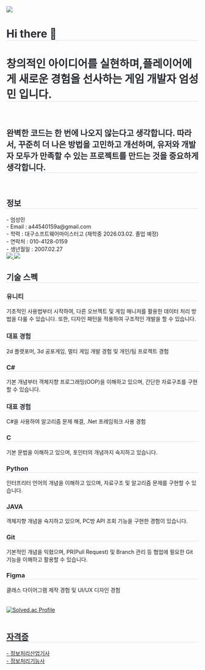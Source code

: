 <div align= "left">
    <img src="https://capsule-render.vercel.app/api?type=waving&color=auto&height=120&text=Game%20is%20Fun!&animation=&fontColor=000000&fontSize=50" />
    </div>
    <div align= "left"> 
    <h1 style="border-bottom: 1px solid #d8dee4; color: #282d33;"> Hi there 👋 </h1>  
    <h1 style="border-bottom: 1px solid #d8dee4; color: #282d33;"> 창의적인 아이디어를 실현하며,플레이어에게 새로운 경험을 선사하는 게임 개발자 엄성민 입니다. </h1>  
    </div>
    <br>
    <div align= "left">
    <h2 style="border-bottom: 1px solid #d8dee4; color: #282d33;"> 완벽한 코드는 한 번에 나오지 않는다고 생각합니다. 따라서, 꾸준히 더 나은 방법을 고민하고 개선하며, 
유저와 개발자 모두가 만족할 수 있는 프로젝트를 만드는 것을 중요하게 생각합니다. </h2> <br> 
     <h2 style="border-bottom: 1px solid #d8dee4; color: #282d33;">정보</h2>
        - 엄성민 <br>
        - Email : a44540159a@gmail.com <br>
        - 학력 : 대구소프트웨어마이스터고 (재학중 2026.03.02. 졸업 예정) <br>
        - 연락처 : 010-4128-0159 <br>
        - 생년월일 : 2007.02.27 <br>
         <a href=https://root-xylocarp-b3c.notion.site/c0b1af758b124e4da3b4d87bab7e1eff> <img src="https://img.shields.io/badge/Notion-000000?style=for-the-badge&logo=Notion&logoColor=white&link=https://root-xylocarp-b3c.notion.site/c0b1af758b124e4da3b4d87bab7e1eff"> </a>
         <a href=mailto:a44540159a@gmail.com> <img src="https://img.shields.io/badge/Gmail-EA4335?style=for-the-badge&logo=Gmail&logoColor=white&link=mailto:a44540159a@gmail.com"> </a>
     <h2 style="border-bottom: 1px solid #d8dee4; color: #282d33;">기술 스펙</h2>
        <h3 style="border-bottom: 1px solid #d8dee4; color: #282d33;">유니티</h3>
        기초적인 사용법부터 시작하여, 다른 오브젝트 및 게임 매니저를 활용한 데이터 처리 방법을 다룰 수 있습니다. 또한, 디자인 패턴을 적용하여 구조적인 개발을 할 수 있습니다.<br>
        <h3 style="border-bottom: 1px solid #d8dee4; color: #282d33;">대표 경험</h3>
        2d 플랫포머, 3d 공포게임, 멀티 게임 개발 경험 및 개인/팀 프로젝트 경험 <br>
        <h3 style="border-bottom: 1px solid #d8dee4; color: #282d33;">C#</h3>
        기본 개념부터 객체지향 프로그래밍(OOP)을 이해하고 있으며, 간단한 자료구조를 구현할 수 있습니다. <br>
        <h3 style="border-bottom: 1px solid #d8dee4; color: #282d33;">대표 경험</h3>
        C#을 사용하여 알고리즘 문제 해결, .Net 프레임워크 사용 경험 <br>
        <h3 style="border-bottom: 1px solid #d8dee4; color: #282d33;">C</h3>
        기본 문법을 이해하고 있으며, 포인터의 개념까지 숙지하고 있습니다. <br>
        <h3 style="border-bottom: 1px solid #d8dee4; color: #282d33;">Python</h3>
        인터프리터 언어의 개념을 이해하고 있으며, 자료구조 및 알고리즘 문제를 구현할 수 있습니다. <br>
        <h3 style="border-bottom: 1px solid #d8dee4; color: #282d33;">JAVA</h3>
        객체지향 개념을 숙지하고 있으며, PC방 API 조회 기능을 구현한 경험이 있습니다. <br>
        <h3 style="border-bottom: 1px solid #d8dee4; color: #282d33;">Git</h3>
        기본적인 개념을 익혔으며, PR(Pull Request) 및 Branch 관리 등 협업에 필요한 Git 기능을 이해하고 활용할 수 있습니다. <br>
        <h3 style="border-bottom: 1px solid #d8dee4; color: #282d33;">Figma</h3>
        클래스 다이어그램 제작 경험 및 UI/UX 디자인 경험  <br>
        <br>
    <div style="text-align: left;">
    </a>
        <br>
        <!-- Solved.ac 백준 티어 배지 추가 -->
    <a href="https://solved.ac/duck3866">
        <img src="http://mazassumnida.wtf/api/v2/generate_badge?boj=duck3866" alt="Solved.ac Profile">
    </div>  <br> 
         <h2 style="border-bottom: 1px solid #d8dee4; color: #282d33;">자격증</h2>
        - 정보처리산업기사 <br>
        - 정보처리기능사 <br>
    <div align= "left">  </div> 
    </div>
